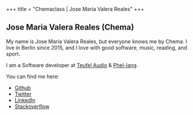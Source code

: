 +++
title = "Chemaclass | Jose Maria Valera Reales"
+++

## Jose Maria Valera Reales (Chema)

My name is Jose Maria Valera Reales, but everyone knows me by Chema. 
I live in Berlin since 2015, and I love with good software, music, reading, and sport.

I am a Software developer at [Teufel Audio](http://teufel.de) & [Phel-lang](http://phel-lang.org).

You can find me here:

- [Github](https://github.com/Chemaclass)
- [Twitter](https://twitter.com/Chemaclass)
- [LinkedIn](https://www.linkedin.com/in/jose-maria-valera-reales/)
- [Stackoverflow](https://stackoverflow.com/users/3454593/chemaclass)
